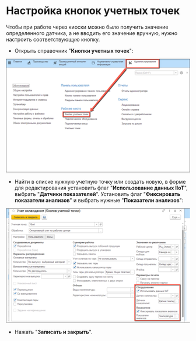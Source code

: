 # Настройка кнопок учетных точек

Чтобы при работе через киоски можно было получить значение определенного датчика, а не вводить его значение вручную, нужно настроить соответствующую кнопку.

- Открыть справочник "**Кнопки учетных точек**":

![image-1](SettingButtonsOfAccountPoint.assets/image-1.png)

- Найти в списке нужную учетную точку или создать новую, в форме для редактирования  установить флаг "**Использование данных IIoT**", выбрать "**Датчики показателей**". Установить флаг "**Фиксировать показатели анализов**" и выбрать нужные "**Показатели анализов**":

![image-2](SettingButtonsOfAccountPoint.assets/image-2.png)

- Нажать "**Записать и закрыть**".